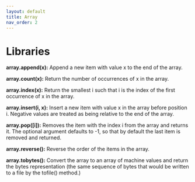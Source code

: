 ```yaml
---
layout: default
title: Array
nav_order: 2
---
```


# Libraries

**array.append(x):**
Append a new item with value x to the end of the array.

**array.count(x):**
Return the number of occurrences of x in the array.

**array.index(x):**
Return the smallest i such that i is the index of the first occurrence of x in the array.

**array.insert(i, x):**
Insert a new item with value x in the array before position i. Negative values are treated as being relative to the end of the array.

**array.pop([i]):**
Removes the item with the index i from the array and returns it. The optional argument defaults to -1, so that by default the last item is removed and returned.

**array.reverse():**
Reverse the order of the items in the array.

**array.tobytes():**
Convert the array to an array of machine values and return the bytes representation (the same sequence of bytes that would be written to a file by the tofile() method.)



